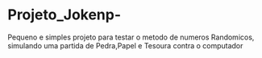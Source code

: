 # Projeto_Jokenp-
Pequeno e simples projeto para testar o metodo de numeros Randomicos, simulando uma partida de Pedra,Papel e Tesoura contra o computador
